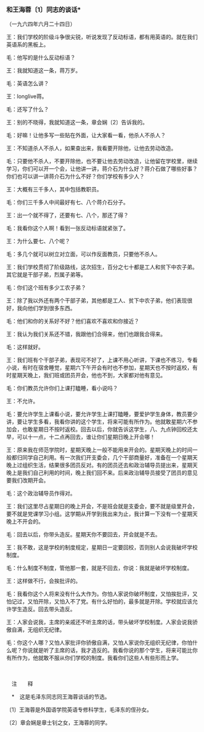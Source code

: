 ### **和王海蓉〔1〕同志的谈话**\*

（一九六四年六月二十四日）

王：我们学校的阶级斗争很尖锐，听说发现了反动标语，都有用英语的。就在我们英语系的黑板上。

毛：他写的是什么反动标语？

王：我就知道这一条，蒋万岁。

毛：英语怎么讲？

王：longlive蒋。

毛：还写了什么？

王：别的不晓得，我就知道这一条，章会娴〔2〕告诉我的。

毛：好嘛！让他多写一些贴在外面，让大家看一看，他杀人不杀人？

王：不知道杀人不杀人，如果查出来，我看要开除他，让他去劳动改造。

毛：只要他不杀人，不要开除他，也不要让他去劳动改造，让他留在学校里，继续学习，你们可以开一个会，让他讲一讲，蒋介石为什么好？蒋介石做了哪些好事？你们也可以讲一讲蒋介石为什么不好？你们学校有多少人？

王：大概有三千多人，其中包括教职员。

毛：你们三千多人中间最好有七、八个蒋介石分子。

王：出一个就不得了，还要有七、八个，那还了得？

毛：我看你这个人啊！看到一张反动标语就紧张了。

王：为什么要七、八个呢？

毛：多几个就可以树立对立面，可以作反面教员，只要他不杀人。

王：我们学校贯彻了阶级路线，这次招生，百分之七十都是工人和贫下中农子弟。其它就是干部子弟，烈属子弟等。

毛：你们这个班有多少工农子弟？

王：除了我以外还有两个干部子弟，其他都是工人、贫下中农子弟，他们表现很好，我向他们学到很多东西。

毛：他们和你的关系好不好？他们喜欢不喜欢和你接近？

王：我认为我们关系还不错，我跟他们合得来，他们也跟我合得来。

毛：这样就好。

王：我们班有个干部子弟，表现可不好了，上课不用心听讲，下课也不练习，专看小说，有时在宿舍睡觉，星期六下午开会有时也不参加，星期天也不按时返校，有时星期天晚上，我们班或团员开会，他也不到，大家都对他有意见。

毛：你们教员允许你们上课打瞌睡，看小说吗？

王：不允许。

毛：要允许学生上课看小说，要允许学生上课打瞌睡，要爱护学生身体，教员要少讲，要让学生多看，我看你讲的这个学生，将来可能有所作为。他就敢星期六不参加会，也敢星期日不按时返校。回去以后，你就告诉这学生，八、九点钟回校还太早，可以十一点，十二点再回去，谁让你们星期日晚上开会哪！

王：原来我在师范学院时，星期天晚上一般不能用来开会的。星期天晚上的时间一般都归同学自己利用。有一次我们开支委会，几个干部商量好，准备在一个星期天晚上过组织生活，结果很多团员反对。有的团员还去和政治辅导员提出来，星期天晚上是我们自己利用的时间，晚上我们回不来。后来政治辅导员接受了团员的意见要我们改期开会。

毛：这个政治辅导员作得对。

王：我们这里尽占星期日的晚上开会，不是班会就是支委会，要不就是级里开会，要不就是党课学习小组。这学期从开学到我出来为止，我计算一下没有一个星期天晚上不开会的。

毛：回去以后，你带头造反。星期天你不要回去，开会就是不去。

王：我不敢，这是学校的制度规定，星期日一定要回校，否则别人会说我破坏学校制度。

毛：什么制度不制度，管他那一套，就是不回去，你说：我就是破坏学校制度。

王：这样做不行，会挨批评的。

毛：我看你这个人将来没有什么大作为。你怕人家说你破坏制度，又怕挨批评，又怕记过，又怕开除，又怕入不了党。有什么好怕的，最多就是开除。学校就应该允许学生造反。回去带头造反。

王：人家会说我，主席的亲戚还不听主席的话，带头破坏学校制度。人家会说我骄傲自满，无组织无纪律。

毛：你这个人哪？又怕人家批评你骄傲自满，又怕人家说你无组织无纪律，你怕什么呢？你说就是听了主席的话，我才造反的。我看你说的那个学生，将来可能比你有所作为，他就敢不服从你们学校的制度。我看你们这些人有些形而上学。

　　

　注　　释　

　\*　这是毛泽东同志同王海蓉谈话的节选。

〔1〕王海蓉是外国语学院英语专修科学生，毛泽东的侄孙女。

〔2〕章会娴是章士钊之女，王海蓉的同学。